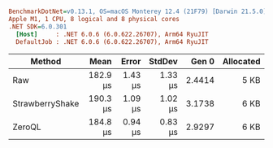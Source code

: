``` ini

BenchmarkDotNet=v0.13.1, OS=macOS Monterey 12.4 (21F79) [Darwin 21.5.0]
Apple M1, 1 CPU, 8 logical and 8 physical cores
.NET SDK=6.0.301
  [Host]     : .NET 6.0.6 (6.0.622.26707), Arm64 RyuJIT
  DefaultJob : .NET 6.0.6 (6.0.622.26707), Arm64 RyuJIT


```
|          Method |     Mean |   Error |  StdDev |  Gen 0 | Allocated |
|---------------- |---------:|--------:|--------:|-------:|----------:|
|             Raw | 182.9 μs | 1.43 μs | 1.33 μs | 2.4414 |      5 KB |
| StrawberryShake | 190.3 μs | 1.09 μs | 1.02 μs | 3.1738 |      6 KB |
|          ZeroQL | 184.8 μs | 0.94 μs | 0.83 μs | 2.9297 |      6 KB |
